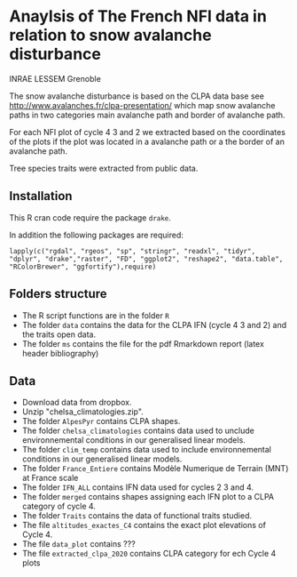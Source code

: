 # Anaylsis of The French NFI data in relation to snow avalanche disturbance

INRAE LESSEM Grenoble

The snow avalanche disturbance is based on the CLPA data base see http://www.avalanches.fr/clpa-presentation/ which map snow avalanche paths in two categories main avalanche path and border of avalanche path.

For each NFI plot of cycle 4 3 and 2 we extracted based on the coordinates of the plots if the plot was located in a avalanche path or a the border of an avalanche path.

Tree species traits were extracted from public data.

## Installation

This R cran code require the package `drake`.

In addition the following packages are required:

```
lapply(c("rgdal", "rgeos", "sp", "stringr", "readxl", "tidyr", "dplyr", "drake","raster", "FD", "ggplot2", "reshape2", "data.table", "RColorBrewer", "ggfortify"),require)

```


## Folders structure

 * The R script functions are in the folder `R`
 * The folder `data` contains the data for the CLPA IFN (cycle 4 3 and 2) and the traits open data.
 * The folder `ms` contains the file for the pdf Rmarkdown report (latex header bibliography)


## Data

 * Download data from dropbox.
 * Unzip "chelsa_climatologies.zip".
 * The folder `AlpesPyr` contains CLPA shapes.
 * The folder `chelsa_climatologies` contains data used to unclude environnemental conditions in our generalised linear models.
 * The folder `clim_temp` contains data used to include environnemental conditions in our generalised linear models.
 * The folder `France_Entiere` contains Modèle Numerique de Terrain (MNT) at France scale
 * The folder `IFN_ALL` contains IFN data used for cycles 2 3 and 4.
 * The folder `merged` contains shapes assigning each IFN plot to a CLPA category of cycle 4.
 * The folder `Traits` contains the data of functional traits studied.
 * The file `altitudes_exactes_C4` contains the exact plot elevations of Cycle 4.
 * The file `data_plot` contains ???
 * The file `extracted_clpa_2020` contains CLPA category for ech Cycle 4 plots
